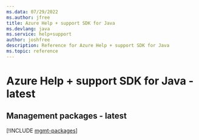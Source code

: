 ```yaml
---
ms.data: 07/29/2022
ms.author: jfree
title: Azure Help + support SDK for Java
ms.devlang: java
ms.service: help+support
author: joshfree
description: Reference for Azure Help + support SDK for Java
ms.topic: reference
---
```

# Azure Help + support SDK for Java - latest

## Management packages - latest
[!INCLUDE [mgmt-packages](help-+-support-mgmt-index.md)]